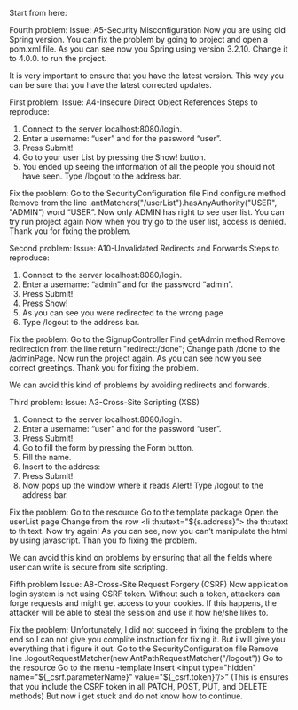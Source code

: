 Start from here:

Fourth problem:
Issue: A5-Security Misconfiguration
Now you are using old Spring version. You can fix the problem by going to project and open a pom.xml file. As you can see now you Spring using version 3.2.10. Change it to 4.0.0. to run the project.

It is very important to ensure that you have the latest version. This way you can be sure that you have the latest corrected updates.

First problem:
Issue: A4-Insecure Direct Object References
Steps to reproduce:
1. Connect to the server localhost:8080/login.
2. Enter a username: “user” and for the password “user”.
3. Press Submit!
4. Go to your user List by pressing the Show! button.
5. You ended up seeing the information of all the people you should not have seen.
Type /logout to the address bar.

Fix the problem:
Go to the SecurityConfiguration file
Find configure method
Remove from the line .antMatchers("/userList").hasAnyAuthority("USER", "ADMIN”)  word “USER”.
Now only ADMIN has right to see user list. 
You can try run project again
Now when you try go to the user list, access is denied.
Thank you for fixing the problem.

Second problem:
Issue: A10-Unvalidated Redirects and Forwards
Steps to reproduce:
1. Connect to the server localhost:8080/login.
2. Enter a username: “admin” and for the password “admin”.
3. Press Submit!
4. Press Show!
5. As you can see you were redirected to the wrong page
6. Type /logout to the address bar.

Fix the problem:
Go to the SignupController
Find getAdmin method
Remove redirection from  the line return "redirect:/done";
Change path /done to the /adminPage.
Now run the project again. 
As you can see now you see correct greetings.
Thank you for fixing the problem.

We can avoid this kind of problems by avoiding redirects and forwards.

Third problem:
Issue: A3-Cross-Site Scripting (XSS)
  1. Connect to the server localhost:8080/login.
  2. Enter a username: “user” and for the password “user”.
  3. Press Submit!
  4. Go to fill the form by pressing the Form button.
  5. Fill the name.
  6. Insert to the address: <script>alert(“Attack!");</script>
  7. Press Submit!
  8. Now pops up the window where it reads Alert!
Type /logout to the address bar.

Fix the problem:
Go to the resource
Go to the template package
Open the userList page
Change from the row <li th:utext="${s.address}”> the th:utext to th:text.
Now try again! 
As you can see, now you can’t manipulate the html by using javascript. 
Than you fo fixing the problem.

We can avoid this kind on problems by ensuring that all the fields where user can write is secure from site scripting. 



Fifth problem
Issue: A8-Cross-Site Request Forgery (CSRF)
Now application login system is not using CSRF token. 
Without such a token, attackers can forge requests and might get access to your cookies. If this happens, the attacker will be able to steal the session and use it how he/she likes to.

Fix the problem: 
Unfortunately, I did not succeed in fixing the problem to the end so I can not give you complite instruction for fixing it. But i will give you everything that i figure it out. 
Go to the SecurityConfiguration file
Remove line .logoutRequestMatcher(new AntPathRequestMatcher("/logout”))
Go to the resource 
Go to the menu -template
Insert <input type="hidden" name="${_csrf.parameterName}" value="${_csrf.token}”/>” (This is ensures that you include the CSRF token in all PATCH, POST, PUT, and DELETE methods)
But now i get stuck and do not know how to continue. 
